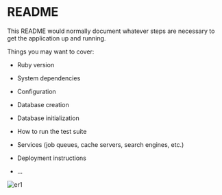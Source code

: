 # README

This README would normally document whatever steps are necessary to get the
application up and running.

Things you may want to cover:

* Ruby version

* System dependencies

* Configuration

* Database creation

* Database initialization

* How to run the test suite

* Services (job queues, cache servers, search engines, etc.)

* Deployment instructions

* ...


![er1](https://user-images.githubusercontent.com/18304102/39032496-bf85fee4-44a8-11e8-9379-59739efe1ea7.png)
